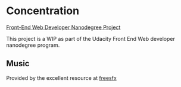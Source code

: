 ﻿# Concentration
[Front-End Web Developer Nanodegree Project](https://www.udacity.com/course/front-end-web-developer-nanodegree--nd001)

This project is a WIP as part of the Udacity Front End Web developer nanodegree program.

## Music
Provided by the excellent resource at [freesfx](http://www.freesfx.co.uk)